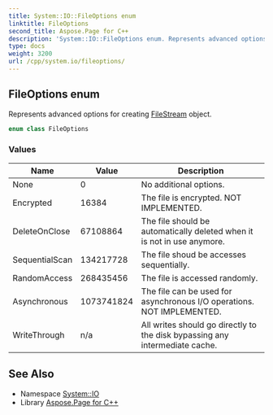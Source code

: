 ```yaml
---
title: System::IO::FileOptions enum
linktitle: FileOptions
second_title: Aspose.Page for C++
description: 'System::IO::FileOptions enum. Represents advanced options for creating FileStream object in C++.'
type: docs
weight: 3200
url: /cpp/system.io/fileoptions/
---
```

## FileOptions enum


Represents advanced options for creating [FileStream](../filestream/) object.

```cpp
enum class FileOptions
```

### Values

| Name | Value | Description |
| --- | --- | --- |
| None | 0 | No additional options. |
| Encrypted | 16384 | The file is encrypted. NOT IMPLEMENTED. |
| DeleteOnClose | 67108864 | The file should be automatically deleted when it is not in use anymore. |
| SequentialScan | 134217728 | The file shoud be accesses sequentially. |
| RandomAccess | 268435456 | The file is accessed randomly. |
| Asynchronous | 1073741824 | The file can be used for asynchronous I/O operations. NOT IMPLEMENTED. |
| WriteThrough | n/a | All writes should go directly to the disk bypassing any intermediate cache. |

## See Also

* Namespace [System::IO](../)
* Library [Aspose.Page for C++](../../)
